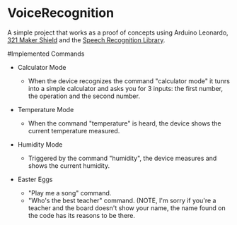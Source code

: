 # VoiceRecognition
A simple project that works as a proof of concepts using Arduino Leonardo, [321 Maker Shield](https://github.com/321maker) and the [Speech Recognition Library](https://github.com/Uberi/speech_recognition).

#Implemented Commands
- Calculator Mode
	* When the device recognizes the command "calculator mode" it tunrs into a simple calculator and asks you for 3 inputs: the first number, the operation and the second number.

- Temperature Mode
	* When the command "temperature" is heard, the device shows the current temperature measured.

- Humidity Mode
	* Triggered by the command "humidity", the device measures and shows the current humidity.

- Easter Eggs
	* "Play me a song" command.
	* "Who's the best teacher" command. (NOTE, I'm sorry if you're a teacher and the board doesn't show your name, the name found on the code has its reasons to be there. 


